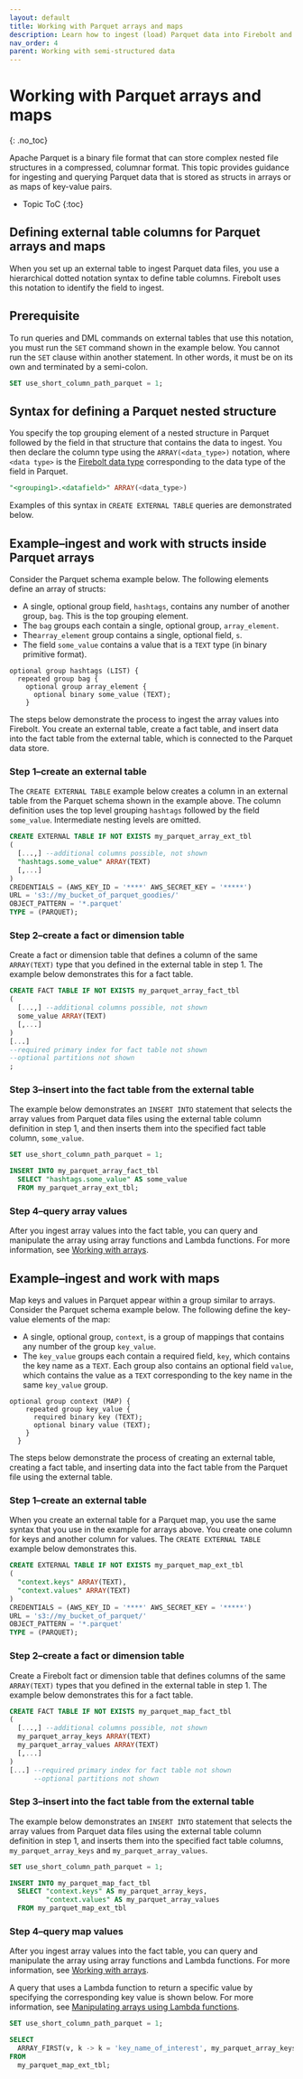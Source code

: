 ```yaml
---
layout: default
title: Working with Parquet arrays and maps
description: Learn how to ingest (load) Parquet data into Firebolt and work with Parquet maps, structs, and arrays of structs.
nav_order: 4
parent: Working with semi-structured data
---
```

# Working with Parquet arrays and maps
{: .no_toc}

Apache Parquet is a binary file format that can store complex nested file structures in a compressed, columnar format. This topic provides guidance for ingesting and querying Parquet data that is stored as structs in arrays or as maps of key-value pairs.

* Topic ToC
{:toc}

## Defining external table columns for Parquet arrays and maps

When you set up an external table to ingest Parquet data files, you use a hierarchical dotted notation syntax to define table columns. Firebolt uses this notation to identify the field to ingest.

## Prerequisite

To run queries and DML commands on external tables that use this notation, you must run the `SET` command shown in the example below. You cannot run the `SET` clause within another statement. In other words, it must be on its own and terminated by a semi-colon.

```sql
SET use_short_column_path_parquet = 1;
```

## Syntax for defining a Parquet nested structure

You specify the top grouping element of a nested structure in Parquet followed by the field in that structure that contains the data to ingest. You then declare the column type using the `ARRAY(<data_type>)` notation, where `<data type>` is the [Firebolt data type](../general-reference/data-types.md) corresponding to the data type of the field in Parquet.

```sql
"<grouping1>.<datafield>" ARRAY(<data_type>)
```

Examples of this syntax in `CREATE EXTERNAL TABLE` queries are demonstrated below.

## Example&ndash;ingest and work with structs inside Parquet arrays

Consider the Parquet schema example below. The following elements define an array of structs:

* A single, optional group field, `hashtags`, contains any number of another group, `bag`. This is the top grouping element.
* The `bag` groups each contain a single, optional group, `array_element`.
* The`array_element` group contains a single, optional field, `s`.
* The field `some_value` contains a value that is a `TEXT` type \(in binary primitive format\).

```
optional group hashtags (LIST) {
  repeated group bag {
    optional group array_element {
      optional binary some_value (TEXT);
    }
```

The steps below demonstrate the process to ingest the array values into Firebolt. You create an external table, create a fact table, and insert data into the fact table from the external table, which is connected to the Parquet data store.

### Step 1&ndash;create an external table

The `CREATE EXTERNAL TABLE` example below creates a column in an external table from the Parquet schema shown in the example above. The column definition uses the top level grouping `hashtags` followed by the field `some_value`. Intermediate nesting levels are omitted.

```sql
CREATE EXTERNAL TABLE IF NOT EXISTS my_parquet_array_ext_tbl
(
  [...,] --additional columns possible, not shown
  "hashtags.some_value" ARRAY(TEXT)
  [,...]
)
CREDENTIALS = (AWS_KEY_ID = '****' AWS_SECRET_KEY = '*****')
URL = 's3://my_bucket_of_parquet_goodies/'
OBJECT_PATTERN = '*.parquet'
TYPE = (PARQUET);
```

### Step 2&ndash;create a fact or dimension table

Create a fact or dimension table that defines a column of the same `ARRAY(TEXT)` type that you defined in the external table in step 1. The example below demonstrates this for a fact table.

```sql
CREATE FACT TABLE IF NOT EXISTS my_parquet_array_fact_tbl
(
  [...,] --additional columns possible, not shown
  some_value ARRAY(TEXT)
  [,...]
)
[...]
--required primary index for fact table not shown
--optional partitions not shown
;
```

### Step 3&ndash;insert into the fact table from the external table

The example below demonstrates an `INSERT INTO` statement that selects the array values from Parquet data files using the external table column definition in step 1, and then inserts them into the specified fact table column, `some_value`.

```sql
SET use_short_column_path_parquet = 1;

INSERT INTO my_parquet_array_fact_tbl
  SELECT "hashtags.some_value" AS some_value
  FROM my_parquet_array_ext_tbl;
```

### Step 4&ndash;query array values

After you ingest array values into the fact table, you can query and manipulate the array using array functions and Lambda functions. For more information, see [Working with arrays](working-with-arrays.md).

## Example&ndash;ingest and work with maps

Map keys and values in Parquet appear within a group similar to arrays. Consider the Parquet schema example below. The following define the key-value elements of the map:

* A single, optional group, `context`, is a group of mappings that contains any number of the group `key_value`.
* The `key_value` groups each contain a required field, `key`, which contains the key name as a `TEXT`. Each group also contains an optional field `value`, which contains the value as a `TEXT` corresponding to the key name in the same `key_value` group.

```
optional group context (MAP) {
    repeated group key_value {
      required binary key (TEXT);
      optional binary value (TEXT);
    }
  }
```

The steps below demonstrate the process of creating an external table, creating a fact table, and inserting data into the fact table from the Parquet file using the external table.

### Step 1&ndash;create an external table

When you create an external table for a Parquet map, you use the same syntax that you use in the example for arrays above. You create one column for keys and another column for values. The `CREATE EXTERNAL TABLE` example below demonstrates this.

```sql
CREATE EXTERNAL TABLE IF NOT EXISTS my_parquet_map_ext_tbl
(
  "context.keys" ARRAY(TEXT),
  "context.values" ARRAY(TEXT)
)
CREDENTIALS = (AWS_KEY_ID = '****' AWS_SECRET_KEY = '*****')
URL = 's3://my_bucket_of_parquet/'
OBJECT_PATTERN = '*.parquet'
TYPE = (PARQUET);
```

### Step 2&ndash;create a fact or dimension table

Create a Firebolt fact or dimension table that defines columns of the same `ARRAY(TEXT)` types that you defined in the external table in step 1. The example below demonstrates this for a fact table.

```sql
CREATE FACT TABLE IF NOT EXISTS my_parquet_map_fact_tbl
(
  [...,] --additional columns possible, not shown
  my_parquet_array_keys ARRAY(TEXT)
  my_parquet_array_values ARRAY(TEXT)
  [,...]
)
[...] --required primary index for fact table not shown
      --optional partitions not shown
```

### Step 3&ndash;insert into the fact table from the external table

The example below demonstrates an `INSERT INTO` statement that selects the array values from Parquet data files using the external table column definition in step 1, and inserts them into the specified fact table columns, `my_parquet_array_keys` and `my_parquet_array_values`.

```sql
SET use_short_column_path_parquet = 1;

INSERT INTO my_parquet_map_fact_tbl
  SELECT "context.keys" AS my_parquet_array_keys,
         "context.values" AS my_parquet_array_values
  FROM my_parquet_map_ext_tbl
```

### Step 4&ndash;query map values

After you ingest array values into the fact table, you can query and manipulate the array using array functions and Lambda functions. For more information, see [Working with arrays](working-with-arrays.md).

A query that uses a Lambda function to return a specific value by specifying the corresponding key value is shown below. For more information, see [Manipulating arrays using Lambda functions](working-with-arrays.md#manipulating-arrays-with-lambda-functions).

```sql
SET use_short_column_path_parquet = 1;

SELECT
  ARRAY_FIRST(v, k -> k = 'key_name_of_interest', my_parquet_array_keys, my_parquet_array_values) AS returned_corresponding_key_value
FROM
  my_parquet_map_ext_tbl;
```
